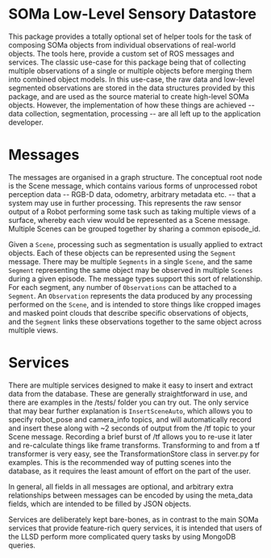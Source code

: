 # SOMa Low-Level Sensory Datastore

This package provides a totally optional set of helper tools for the task of composing SOMa objects from individual observations of real-world objects. The tools here, provide a custom set of ROS messages and services. The classic use-case for this package being that of collecting multiple observations of a single or multiple objects before merging them into combined object models. In this use-case, the raw data and low-level segmented observations are stored in the data structures provided by this package, and are used as the source material to create high-level SOMa objects. However, the implementation of how these things are achieved -- data collection, segmentation, processing -- are all left up to the application developer.

# Messages

The messages are organised in a graph structure. The conceptual root node is the Scene message, which contains various forms of unprocessed robot perception data -- RGB-D data, odometry, arbitrary metadata etc. -- that a system may use in further processing. This represents the raw sensor output of a Robot performing some task such as taking multiple views of a surface, whereby each view would be represented as a Scene message. Multiple Scenes can be grouped together by sharing a common episode_id.

Given a `Scene`, processing such as segmentation is usually applied to extract objects. Each of these objects can be represented using the `Segment` message. There may be multiple `Segments` in a single `Scene`, and the same `Segment` representing the same object may be observed in multiple `Scenes` during a given episode. The message types support this sort of relationship. For each segment, any number of `Observations` can be attached to a `Segment`. An `Observation` represents the data produced by any processing performed on the `Scene`, and is intended to store things like cropped images and masked point clouds that describe specific observations of objects, and the `Segment` links these observations together to the same object across multiple views.

# Services

  There are multiple services designed to make it easy to insert and extract data from the database. These are generally straightforward in use, and there are examples in the /tests/ folder you can try out. The only service that may bear further explanation is `InsertSceneAuto`, which allows you to specify robot_pose and camera_info topics, and will automatically record and insert these along with ~2 seconds of output from the /tf topic to your Scene message. Recording a brief burst of /tf allows you to re-use it later and re-calculate things like frame transforms. Transforming to and from a tf transformer is very easy, see the TransformationStore class in server.py for examples. This is the recommended way of putting scenes into the database, as it requires the least amount of effort on the part of the user.

  In general, all fields in all messages are optional, and arbitrary extra relationships between messages can be encoded by using the meta_data fields, which are intended to be filled by JSON objects.

  Services are deliberately kept bare-bones, as in contrast to the main SOMa services that provide feature-rich query services, it is intended that users of the LLSD perform more complicated query tasks by using MongoDB queries.

